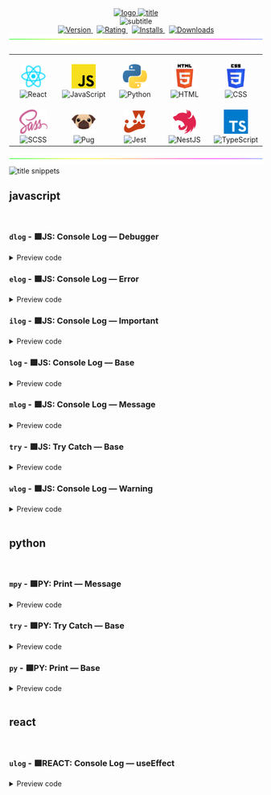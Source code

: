<div align="center">
   	<a href="https://marketplace.visualstudio.com/items?itemName=kah3vich.nanosnippets">
        <img src="https://raw.githubusercontent.com/kah3vich/Nano-Snippets/main/assets/logo.png" alt="logo" width="256">
        <img src="https://svg-readme.vercel.app/readme/svg?type=title&content=Nano%20Snippets" width="100%" height="50" alt="title" />
    </a>
</div>

<div align="center">
    <img src="https://svg-readme.vercel.app/readme/svg?type=subtitle&content=Snippets%20for%20various%20technologies%20and%20languages%2C%20taking%20into%20account%20all%20modern%20trends%20and%20rules." width="100%" height="100" alt="subtitle" />
</div>

<div align="center">
    <a href="https://marketplace.visualstudio.com/items?itemName=kah3vich.nanosnippets">
        <img src="https://vsmarketplacebadges.dev/version-short/kah3vich.nanosnippets.png?style=for-the-badge&colorA=23232A&colorB=61dafb&label=VERSION" alt="Version">
    </a>&nbsp;
    <a href="https://marketplace.visualstudio.com/items?itemName=kah3vich.nanosnippets">
        <img src="https://vsmarketplacebadges.dev/rating-short/kah3vich.nanosnippets.png?style=for-the-badge&colorA=23232A&colorB=61dafb&label=Rating" alt="Rating">
    </a>&nbsp;
    <a href="https://marketplace.visualstudio.com/items?itemName=kah3vich.nanosnippets">
        <img src="https://vsmarketplacebadges.dev/installs-short/kah3vich.nanosnippets.png?style=for-the-badge&colorA=23232A&colorB=61dafb&label=Installs" alt="Installs">
    </a>&nbsp;
    <a href="https://marketplace.visualstudio.com/items?itemName=kah3vich.nanosnippets">
        <img src="https://vsmarketplacebadges.dev/downloads-short/kah3vich.nanosnippets.png?style=for-the-badge&colorA=23232A&colorB=61dafb&label=Downloads" alt="Downloads">
    </a>
</div>

<img src="https://raw.githubusercontent.com/kah3vich/kah3vich/main/assets/gif/line.gif" height="23" width="100%" alt="https://i.imgur.com/dBaSKWF.gif">

<div align="center">
    <table align="center">
        <tr>
            <td align="center" width="100">
                <br />
                <a href="#">
                    <img src="https://raw.githubusercontent.com/kah3vich/kah3vich/main/assets/img/react.png" width="48" height="48" alt="React" />
                </a>
                <br />
                <img src="https://svg-readme.vercel.app/readme/svg?type=span&content=React" width="100" height="23" alt="React" />
            </td>
            <td align="center" width="100">
                <br />
                <a href="#">
                    <img src="https://raw.githubusercontent.com/kah3vich/kah3vich/main/assets/img/javascript.png" width="48" height="48" alt="JavaScript" />
                </a>
                <br />
                <img src="https://svg-readme.vercel.app/readme/svg?type=span&content=JS" width="100" height="23" alt="JavaScript" />
            </td>
            <td align="center" width="100">
                <br />
                <a href="#">
                    <img src="https://raw.githubusercontent.com/kah3vich/kah3vich/main/assets/img/python.png" width="48" height="48" alt="Python" />
                </a>
                <br />
                <img src="https://svg-readme.vercel.app/readme/svg?type=span&content=Python" width="100" height="23" alt="Python" />
            </td>
            <td align="center" width="100">
                <br />
                <a href="#">
                    <img src="https://raw.githubusercontent.com/kah3vich/kah3vich/main/assets/img/html5.png" width="48" height="48" alt="HTML" />
                </a>
                <br />
                <img src="https://svg-readme.vercel.app/readme/svg?type=span&content=HTML" width="100" height="23" alt="HTML" />
            </td>
            <td align="center" width="100">
                <br />
                <a href="#">
                    <img src="https://raw.githubusercontent.com/kah3vich/kah3vich/main/assets/img/css3.png" width="36" height="48" alt="CSS" />
                </a>
                <br />
                <img src="https://svg-readme.vercel.app/readme/svg?type=span&content=CSS" width="100" height="23" alt="CSS" />
            </td>
        </tr>
        <tr>
            <td align="center" width="100">
                <br />
                <a href="#">
                    <img src="https://raw.githubusercontent.com/kah3vich/kah3vich/main/assets/img/scss.png" width="56" height="48" alt="SCSS" />
                </a>
                <br />
                <img src="https://svg-readme.vercel.app/readme/svg?type=span&content=SCSS" width="100" height="23" alt="SCSS" />
            </td>
            <td align="center" width="100"> 
                <br />
                <a href="#">
                    <img src="https://raw.githubusercontent.com/kah3vich/kah3vich/main/assets/img/pug.png" width="48" height="48" alt="Pug" />
                </a>
                <br />
                <img src="https://svg-readme.vercel.app/readme/svg?type=span&content=Pug" width="100" height="23" alt="Pug" />
            </td>
            <td align="center" width="100">
                <br />
                <a href="#">
                    <img src="https://raw.githubusercontent.com/kah3vich/kah3vich/main/assets/img/jest.png" width="48" height="48" alt="Jest" />
                </a>
                <br />
                <img src="https://svg-readme.vercel.app/readme/svg?type=span&content=Jest" width="100" height="23" alt="Jest" />
            </td>
            <td align="center" width="100">
                <br />
                <a href="#">
                    <img src="https://raw.githubusercontent.com/kah3vich/kah3vich/main/assets/img/nestjs.png" width="48" height="48" alt="NestJS" />
                </a>
                <br />
                <img src="https://svg-readme.vercel.app/readme/svg?type=span&content=NestJS" width="100" height="23" alt="NestJS" />
            </td>
            <td align="center" width="100">
                <br />
                <a href="#">
                    <img src="https://raw.githubusercontent.com/kah3vich/kah3vich/main/assets/img/typescript.png" width="48" height="48" alt="TypeScript" />
                </a>
                <br />
                <img src="https://svg-readme.vercel.app/readme/svg?type=span&content=TS" width="100" height="23" alt="TypeScript" />
            </td>
        </tr>
    </table>
</div>

<img src="https://raw.githubusercontent.com/kah3vich/kah3vich/main/assets/gif/line.gif" height="23" width="100%" alt="https://i.imgur.com/dBaSKWF.gif">

<img src="https://svg-readme.vercel.app/readme/svg?type=description&content=Snippets%20list:" width="100%" height="28" alt="title snippets" />


<br/>

## <b>javascript</b>

<br/>

### `dlog` - 🟩JS: Console Log — Debugger
<details>
	<summary>Preview code</summary>
	<img src="https://raw.githubusercontent.com/kah3vich/Nano-Snippets/main/assets/code/javascript/dlog.png" alt="code:dlog">
</details>

### `elog` - 🟩JS: Console Log — Error
<details>
	<summary>Preview code</summary>
	<img src="https://raw.githubusercontent.com/kah3vich/Nano-Snippets/main/assets/code/javascript/elog.png" alt="code:elog">
</details>

### `ilog` - 🟩JS: Console Log — Important
<details>
	<summary>Preview code</summary>
	<img src="https://raw.githubusercontent.com/kah3vich/Nano-Snippets/main/assets/code/javascript/ilog.png" alt="code:ilog">
</details>

### `log` - 🟩JS: Console Log — Base
<details>
	<summary>Preview code</summary>
	<img src="https://raw.githubusercontent.com/kah3vich/Nano-Snippets/main/assets/code/javascript/log.png" alt="code:log">
</details>

### `mlog` - 🟩JS: Console Log — Message
<details>
	<summary>Preview code</summary>
	<img src="https://raw.githubusercontent.com/kah3vich/Nano-Snippets/main/assets/code/javascript/mlog.png" alt="code:mlog">
</details>

### `try` - 🟩JS: Try Catch — Base
<details>
	<summary>Preview code</summary>
	<img src="https://raw.githubusercontent.com/kah3vich/Nano-Snippets/main/assets/code/javascript/try.png" alt="code:try">
</details>

### `wlog` - 🟩JS: Console Log — Warning
<details>
	<summary>Preview code</summary>
	<img src="https://raw.githubusercontent.com/kah3vich/Nano-Snippets/main/assets/code/javascript/wlog.png" alt="code:wlog">
</details>


<br/>

## <b>python</b>

<br/>

### `mpy` - 🟩PY: Print — Message
<details>
	<summary>Preview code</summary>
	<img src="https://raw.githubusercontent.com/kah3vich/Nano-Snippets/main/assets/code/python/mpy.png" alt="code:mpy">
</details>

### `try` - 🟩PY: Try Catch — Base
<details>
	<summary>Preview code</summary>
	<img src="https://raw.githubusercontent.com/kah3vich/Nano-Snippets/main/assets/code/python/try.png" alt="code:try">
</details>

### `py` - 🟩PY: Print — Base
<details>
	<summary>Preview code</summary>
	<img src="https://raw.githubusercontent.com/kah3vich/Nano-Snippets/main/assets/code/python/py.png" alt="code:py">
</details>


<br/>

## <b>react</b>

<br/>

### `ulog` - 🟩REACT: Console Log — useEffect
<details>
	<summary>Preview code</summary>
	<img src="https://raw.githubusercontent.com/kah3vich/Nano-Snippets/main/assets/code/react/ulog.png" alt="code:ulog">
</details>

